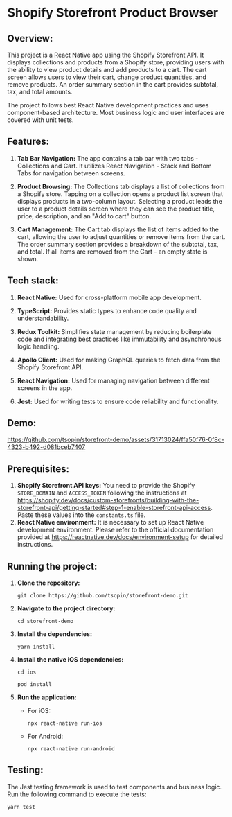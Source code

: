 # Shopify Storefront Product Browser

## Overview:

This project is a React Native app using the Shopify Storefront API. It displays collections and products from a Shopify store, providing users with the ability to view product details and add products to a cart. The cart screen allows users to view their cart, change product quantities, and remove products. An order summary section in the cart provides subtotal, tax, and total amounts.

The project follows best React Native development practices and uses component-based architecture. Most business logic and user interfaces are covered with unit tests.

## Features:

1.  **Tab Bar Navigation:** The app contains a tab bar with two tabs - Collections and Cart. It utilizes React Navigation - Stack and Bottom Tabs for navigation between screens.

2.  **Product Browsing:** The Collections tab displays a list of collections from a Shopify store. Tapping on a collection opens a product list screen that displays products in a two-column layout. Selecting a product leads the user to a product details screen where they can see the product title, price, description, and an "Add to cart" button.

3.  **Cart Management:** The Cart tab displays the list of items added to the cart, allowing the user to adjust quantities or remove items from the cart. The order summary section provides a breakdown of the subtotal, tax, and total. If all items are removed from the Cart - an empty state is shown.

## Tech stack:

1.  **React Native:** Used for cross-platform mobile app development.

2.  **TypeScript:** Provides static types to enhance code quality and understandability.

3.  **Redux Toolkit:** Simplifies state management by reducing boilerplate code and integrating best practices like immutability and asynchronous logic handling.

4.  **Apollo Client:** Used for making GraphQL queries to fetch data from the Shopify Storefront API.

5.  **React Navigation:** Used for managing navigation between different screens in the app.

6.  **Jest:** Used for writing tests to ensure code reliability and functionality.

## Demo:



https://github.com/tsopin/storefront-demo/assets/31713024/ffa50f76-0f8c-4323-b492-d081bceb7407


## Prerequisites:

1. **Shopify Storefront API keys:** You need to provide the Shopify `STORE_DOMAIN` and `ACCESS_TOKEN` following the instructions at https://shopify.dev/docs/custom-storefronts/building-with-the-storefront-api/getting-started#step-1-enable-storefront-api-access. Paste these values into the `constants.ts` file.
2. **React Native environment:** It is necessary to set up React Native development environment. Please refer to the official documentation provided at https://reactnative.dev/docs/environment-setup for detailed instructions.

## Running the project:

1.  **Clone the repository:**

    `git clone https://github.com/tsopin/storefront-demo.git`

2.  **Navigate to the project directory:**

    `cd storefront-demo`

3.  **Install the dependencies:**

    `yarn install`

4.  **Install the native iOS dependencies:**

    `cd ios`
    
    `pod install`

6.  **Run the application:**

    - For iOS:

      `npx react-native run-ios`

    - For Android:

      `npx react-native run-android`

## Testing:

The Jest testing framework is used to test components and business logic. Run the following command to execute the tests:

`yarn test`
